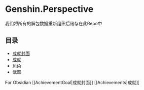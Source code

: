 # Genshin.Perspective
我们将所有的解包数据重新组织后储存在此Repo中
## 目录
* [成就封面](https://github.com/DGP-Studio/Genshin.Perspective/blob/main/src/AchievementGoal.md)
* [成就](https://github.com/DGP-Studio/Genshin.Perspective/blob/main/src/Achievements.md)
* [角色](https://github.com/DGP-Studio/Genshin.Perspective/blob/main/src/Avator.md)
* 武器

For Obsidian
[[AchievementGoal|成就封面]]
[[Achievements|成就]]

